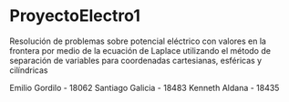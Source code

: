 # ProyectoElectro1
Resolución de problemas sobre potencial eléctrico con valores en la frontera por medio de la ecuación de Laplace utilizando el método de separación de variables para coordenadas cartesianas, esféricas y cilíndricas

Emilio Gordilo - 18062
Santiago Galicia - 18483
Kenneth Aldana - 18435
